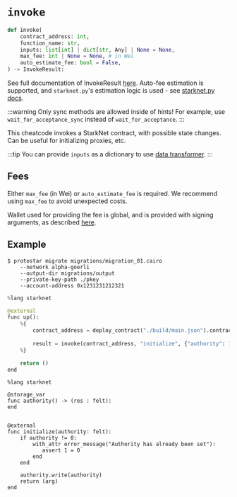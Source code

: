 # `invoke`

```python
def invoke(
    contract_address: int,
    function_name: str,
    inputs: list[int] | dict[str, Any] | None = None,
    max_fee: int | None = None, # in Wei
    auto_estimate_fee: bool = False,
) -> InvokeResult:
```
See full documentation of InvokeResult [here](https://starknetpy.readthedocs.io/en/latest/contract.html#starknet_py.contract.InvokeResult).
Auto-fee estimation is supported, and `starknet.py`'s estimation logic is used - see [starknet.py docs](https://starknetpy.readthedocs.io/en/latest/guide.html?highlight=auto%20estimate#automatic-fee-estimation).

:::warning
Only sync methods are allowed inside of hints! For example, use `wait_for_acceptance_sync` instead of `wait_for_acceptance`.
:::

This cheatcode invokes a StarkNet contract, with possible state changes. Can be useful for initializing proxies, etc.

:::tip
You can provide `inputs` as a dictionary to use [data transformer](./README.md#data-transformer).
:::

## Fees
Either `max_fee` (in Wei) or `auto_estimate_fee` is required.
We recommend using `max_fee` to avoid unexpected costs.

Wallet used for providing the fee is global, and is provided with signing arguments, as described [here](../01-cli.md#signing-a-declaration).

## Example

```
$ protostar migrate migrations/migration_01.cairo
    --network alpha-goerli
    --output-dir migrations/output
    --private-key-path ./pkey
    --account-address 0x1231231212321
```

```python title="migrations/migration_01.cairo"
%lang starknet

@external
func up():
    %{ 
        contract_address = deploy_contract("./build/main.json").contract_address
        
        result = invoke(contract_address, "initialize", {"authority": 123213123123}, max_fee=10000)
    %}

    return ()
end
```

```cairo title="src/main.cairo"
%lang starknet

@storage_var
func authority() -> (res : felt):
end


@external
func initialize(authority: felt):
    if authority != 0:
        with_attr error_message("Authority has already been set"):
           assert 1 = 0
        end
    end
    
    authority.write(authority)
    return (arg)
end
```